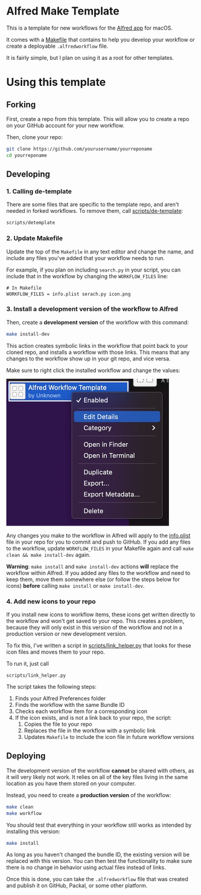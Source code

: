 # Alfred Make Template

This is a template for new workflows for the [Alfred app][] for macOS. 

It comes with a [Makefile]() that contains to help you develop your workflow or create a deployable `.alfredworkflow` file.

It is fairly simple, but I plan on using it as a root for other templates.

[Alfred app]: https://alfredapp.com/

# Using this template

## Forking

First, create a repo from this template. This will allow you to create a repo on your GitHub account for your new workflow.

Then, clone your repo:

```sh
git clone https://github.com/yourusername/yourreponame
cd yourreponame
```

## Developing

### 1. Calling de-template

There are some files that are specific to the template repo, and aren't needed in forked workflows. To remove them, call [scripts/de-template]():

```sh
scripts/detemplate
```

### 2. Update Makefile

Update the top of the `Makefile` in any text editor and change the name, and include any files you've added that your workflow needs to run.

For example, if you plan on including `search.py` in your script, you can include that in the workflow by changing the `WORKFLOW_FILES` line:

```
# In Makefile
WORKFLOW_FILES = info.plist serach.py icon.png
```

### 3. Install a development version of the workflow to Alfred

Then, create a **development version** of the workflow with this command:

```sh
make install-dev
```

This action creates symbolic links in the workflow that point back to your cloned repo, and installs a workflow with those links. This means that any changes to the workflow show up in your git repo, and vice versa.

Make sure to right click the installed workflow and change the values:

![Right click the workflow in the workflow list, and then click Edit Details](readme-images/right-click-edit-details.jpg)

Any changes you make to the workflow in Alfred will apply to the [info.plist]() file in your repo for you to commit and push to GitHub. If you add any files to the workflow, update `WORKFLOW_FILES` in your Makefile again and call `make clean && make install-dev` again.

**Warning**: `make install` and `make install-dev` actions **will** replace the workflow within Alfred. If you added any files to the workflow and need to keep them, move them somewhere else (or follow the steps below for icons) **before** calling `make install` or `make install-dev`.

### 4. Add new icons to your repo

If you install new icons to workflow items, these icons get written directly to the workflow and won't get saved to your repo. This creates a problem, because they will only exist in this version of the workflow and not in a production version or new development version.

To fix this, I've written a script in [scripts/link_helper.py]() that looks for these icon files and moves them to your repo.

To run it, just call

```
scripts/link_helper.py
```

The script takes the following steps:

1. Finds your Alfred Preferences folder
2. Finds the workflow with the same Bundle ID
3. Checks each workflow item for a corresponding icon 
4. If the icon exists, and is not a link back to your repo, the script:
   1. Copies the file to your repo
   2. Replaces the file in the workflow with a symbolic link
   3. Updates `Makefile` to include the icon file in future workflow versions

## Deploying

The development version of the workflow **cannot** be shared with others, as it will very likely not work. It relies on all of the key files living in the same location as you have them stored on your computer.

Instead, you need to create a **production version** of the workflow:

```sh
make clean
make workflow
```

You should test that everything in your workflow still works as intended by installing this version:

```sh
make install
```

As long as you haven't changed the bundle ID, the existing version will be replaced with this version. You can then test the functionality to make sure there is no change in behavior using actual files instead of links.

Once this is done, you can take the `.alfredworkflow` file that was created and publish it on GitHub, Packal, or some other platform.